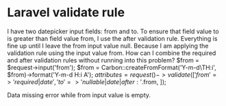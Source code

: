 
# Laravel validate rule

I have two datepicker input fields: from and to. To ensure that field value to is greater than field value from, I use the after validation rule. Everything is fine up until I leave the from input value null. Because I am applying the validation rule using the input value from.
How can I combine the required and after validation rules without running into this problem?
$from = $request->input('from');
$from = Carbon::createFromFormat('Y-m-d\TH:i', $from)->format('Y-m-d H:i A');
$attributes= request()->validate([
       'from' => 'required|date',
       'to'=> 'nullable|date|after:'.$from,
]);

Data missing error while from input value is empty.

        
